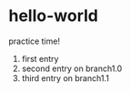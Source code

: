 # hello-world
practice time!

1. first entry
2. second entry on branch1.0
3. third entry on branch1.1
